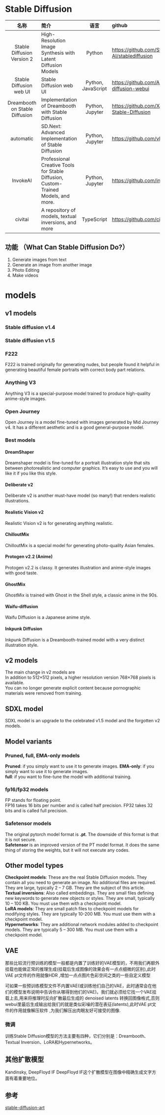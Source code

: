 # Stable Diffusion

|              名称              | 简介                                                                                |         语言         | github                                                    | 官网  | 更新      | star  |
|:----------------------------:|:----------------------------------------------------------------------------------|:------------------:|:----------------------------------------------------------|:----|:--------|:------|
|  Stable Diffusion Version 2  | High-Resolution Image Synthesis with Latent Diffusion Models                      |       Python       | https://github.com/Stability-AI/stablediffusion           ||         |       |
|   Stable Diffusion web UI    | Stable Diffusion web UI                                                           | Python, JavaScript | https://github.com/AUTOMATIC1111/stable-diffusion-webui   || 2023-07 | 97.9k |
|Dreambooth on Stable Diffusion| Implementation of Dreambooth with Stable Diffusion                                |  Python, Jupyter   | https://github.com/XavierXiao/Dreambooth-Stable-Diffusion || 2022-07 | 6.9k  |
|automatic| SD.Next: Advanced Implementation of Stable Diffusion                              |  Python, Jupyter   | https://github.com/vladmandic/automatic                   || 2022-08 | 3.3k  |
|InvokeAI| Professional Creative Tools for Stable Diffusion, Custom-Trained Models, and more.|  Python, Jupyter   | https://github.com/invoke-ai/InvokeAI                     || 2022-08 | 18.3k |
|civitai| A repository of models, textual inversions, and more                              |     TypeScript     | https://github.com/civitai/civitai  |https://civitai.com/| 2022-08 | 4.4k  |



## 功能 （What Can Stable Diffusion Do?）
1. Generate images from text
2. Generate an image from another image
3. Photo Editing
4. Make videos


# models
## v1 models
### Stable diffusion v1.4  
### Stable diffusion v1.5  
### F222  
F222 is trained originally for generating nudes, but people found it helpful in generating beautiful female portraits with correct body part relations. 

### Anything V3
Anything V3 is a special-purpose model trained to produce high-quality anime-style images.

### Open Journey
Open Journey is a model fine-tuned with images generated by Mid Journey v4. It has a different aesthetic and is a good general-purpose model.

### Best models
#### DreamShaper  
Dreamshaper model is fine-tuned for a portrait illustration style that sits between photorealistic and computer graphics. It’s easy to use and you will like it if you like this style.


#### Deliberate v2  
Deliberate v2 is another must-have model (so many!) that renders realistic illustrations.

#### Realistic Vision v2  
Realistic Vision v2 is for generating anything realistic. 

#### ChilloutMix  
ChilloutMix is a special model for generating photo-quality Asian females. 

#### Protogen v2.2 (Anime)  
Protogen v2.2 is classy. It generates illustration and anime-style images with good taste.


#### GhostMix  
GhostMix is trained with Ghost in the Shell style, a classic anime in the 90s. 
#### Waifu-diffusion  
Waifu Diffusion is a Japanese anime style.


#### Inkpunk Diffusion  
Inkpunk Diffusion is a Dreambooth-trained model with a very distinct illustration style.


## v2 models
The main change in v2 models are  
In addition to 512×512 pixels, a higher resolution version 768×768 pixels is available.  
You can no longer generate explicit content because pornographic materials were removed from training.  



## SDXL model
SDXL model is an upgrade to the celebrated v1.5 model and the forgotten v2 models. 


## Model variants
### Pruned, full, EMA-only models  
**Pruned**: if you simply want to use it to generate images.
**EMA-only**: if you simply want to use it to generate images.   
**full**: if you want to fine-tune the model with additional training. 

### fp16/fp32 models  
FP stands for floating point.   
FP16 takes 16 bits per number and is called half precision. FP32 takes 32 bits and is called full precision.

### Safetensor models  
The original pytorch model format is **.pt**. The downside of this format is that it is not secure.  
**Safetensor** is an improved version of the PT model format. It does the same thing of storing the weights, but it will not execute any codes.

## Other model types
**Checkpoint models**: These are the real Stable Diffusion models. They contain all you need to generate an image. No additional files are required. They are large, typically 2 – 7 GB. They are the subject of this article.  
**Textual inversions**: Also called embeddings. They are small files defining new keywords to generate new objects or styles. They are small, typically 10 – 100 KB. You must use them with a checkpoint model.  
**LoRA models**: They are small patch files to checkpoint models for modifying styles. They are typically 10-200 MB. You must use them with a checkpoint model.  
**Hypernetworks**: They are additional network modules added to checkpoint models. They are typically 5 – 300 MB. You must use them with a checkpoint model.


## VAE
那些比较流行预训练的模型一般都是内置了训练好的VAE模型的，不用我们再额外挂载也能做正常的推理生成(挂载后生成图像的效果会有一点点细微的区别),此时VAE pt文件的作用就像HDR ,增加一点点图片色彩空间之类的一些自定义模型

可如果一些预训练模型文件不内置VAE(或训练他们自己的VAE，此时通常会在他们的模型发布说明中告诉你从哪得到他们的VAE)。我们就必须给它找一个VAE挂载上去,用来将推理时反向扩散最后生成的 denoised latents 转换回图像格式,否则webui里最后生成输出给我们的就是类似彩噪的潜在表征(latents),此时VAE pt文件的作用就像解压软件 ,为我们解压出肉眼友好可接受的图像.

### 微调
训练Stable Diffusion模型的方法主要有四种，它们分别是：Dreambooth、Textual Inversion、LoRA和Hypernetworks。


## 其他扩散模型
Kandinsky, DeepFloyd IF 
DeepFloyd IF这个扩散模型在图像中精确生成文字方面有着重要地位。


## 参考
[stable-diffusion-art](https://stable-diffusion-art.com/)  






